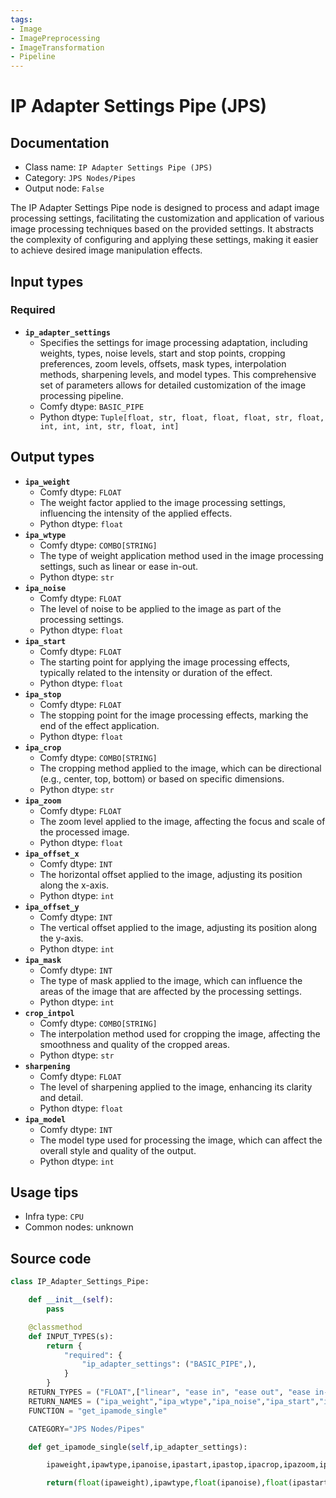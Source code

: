```yaml
---
tags:
- Image
- ImagePreprocessing
- ImageTransformation
- Pipeline
---
```


# IP Adapter Settings Pipe (JPS)
## Documentation
- Class name: `IP Adapter Settings Pipe (JPS)`
- Category: `JPS Nodes/Pipes`
- Output node: `False`

The IP Adapter Settings Pipe node is designed to process and adapt image processing settings, facilitating the customization and application of various image processing techniques based on the provided settings. It abstracts the complexity of configuring and applying these settings, making it easier to achieve desired image manipulation effects.
## Input types
### Required
- **`ip_adapter_settings`**
    - Specifies the settings for image processing adaptation, including weights, types, noise levels, start and stop points, cropping preferences, zoom levels, offsets, mask types, interpolation methods, sharpening levels, and model types. This comprehensive set of parameters allows for detailed customization of the image processing pipeline.
    - Comfy dtype: `BASIC_PIPE`
    - Python dtype: `Tuple[float, str, float, float, float, str, float, int, int, int, str, float, int]`
## Output types
- **`ipa_weight`**
    - Comfy dtype: `FLOAT`
    - The weight factor applied to the image processing settings, influencing the intensity of the applied effects.
    - Python dtype: `float`
- **`ipa_wtype`**
    - Comfy dtype: `COMBO[STRING]`
    - The type of weight application method used in the image processing settings, such as linear or ease in-out.
    - Python dtype: `str`
- **`ipa_noise`**
    - Comfy dtype: `FLOAT`
    - The level of noise to be applied to the image as part of the processing settings.
    - Python dtype: `float`
- **`ipa_start`**
    - Comfy dtype: `FLOAT`
    - The starting point for applying the image processing effects, typically related to the intensity or duration of the effect.
    - Python dtype: `float`
- **`ipa_stop`**
    - Comfy dtype: `FLOAT`
    - The stopping point for the image processing effects, marking the end of the effect application.
    - Python dtype: `float`
- **`ipa_crop`**
    - Comfy dtype: `COMBO[STRING]`
    - The cropping method applied to the image, which can be directional (e.g., center, top, bottom) or based on specific dimensions.
    - Python dtype: `str`
- **`ipa_zoom`**
    - Comfy dtype: `FLOAT`
    - The zoom level applied to the image, affecting the focus and scale of the processed image.
    - Python dtype: `float`
- **`ipa_offset_x`**
    - Comfy dtype: `INT`
    - The horizontal offset applied to the image, adjusting its position along the x-axis.
    - Python dtype: `int`
- **`ipa_offset_y`**
    - Comfy dtype: `INT`
    - The vertical offset applied to the image, adjusting its position along the y-axis.
    - Python dtype: `int`
- **`ipa_mask`**
    - Comfy dtype: `INT`
    - The type of mask applied to the image, which can influence the areas of the image that are affected by the processing settings.
    - Python dtype: `int`
- **`crop_intpol`**
    - Comfy dtype: `COMBO[STRING]`
    - The interpolation method used for cropping the image, affecting the smoothness and quality of the cropped areas.
    - Python dtype: `str`
- **`sharpening`**
    - Comfy dtype: `FLOAT`
    - The level of sharpening applied to the image, enhancing its clarity and detail.
    - Python dtype: `float`
- **`ipa_model`**
    - Comfy dtype: `INT`
    - The model type used for processing the image, which can affect the overall style and quality of the output.
    - Python dtype: `int`
## Usage tips
- Infra type: `CPU`
- Common nodes: unknown


## Source code
```python
class IP_Adapter_Settings_Pipe:

    def __init__(self):
        pass

    @classmethod
    def INPUT_TYPES(s):
        return {
            "required": {
                "ip_adapter_settings": ("BASIC_PIPE",),
            }
        }
    RETURN_TYPES = ("FLOAT",["linear", "ease in", "ease out", "ease in-out", "reverse in-out", "weak input", "weak output", "weak middle", "strong middle"],"FLOAT","FLOAT","FLOAT",["center","top", "bottom", "left", "right"],"FLOAT","INT","INT","INT",["lanczos", "nearest", "bilinear", "bicubic", "area", "nearest-exact"],"FLOAT","INT")
    RETURN_NAMES = ("ipa_weight","ipa_wtype","ipa_noise","ipa_start","ipa_stop","ipa_crop","ipa_zoom","ipa_offset_x","ipa_offset_y","ipa_mask","crop_intpol","sharpening","ipa_model")
    FUNCTION = "get_ipamode_single"

    CATEGORY="JPS Nodes/Pipes"

    def get_ipamode_single(self,ip_adapter_settings):

        ipaweight,ipawtype,ipanoise,ipastart,ipastop,ipacrop,ipazoom,ipaoffsetx,ipaoffsety,ipamask,cropintpol,sharpening,ipamodel = ip_adapter_settings

        return(float(ipaweight),ipawtype,float(ipanoise),float(ipastart),float(ipastop),ipacrop,float(ipazoom),int(ipaoffsetx),int(ipaoffsety),int(ipamask),cropintpol,float(sharpening),int(ipamodel),)

```
